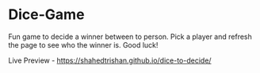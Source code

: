 # Dice-Game
Fun game to decide a winner between to person.
Pick a player and refresh the page to see who the winner is. Good luck!

Live Preview - https://shahedtrishan.github.io/dice-to-decide/

